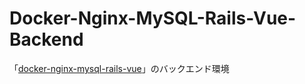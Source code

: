 # Docker-Nginx-MySQL-Rails-Vue-Backend

「[docker-nginx-mysql-rails-vue](https://github.com/fujii-kazuki/docker-nginx-mysql-rails-vue)」のバックエンド環境